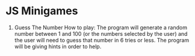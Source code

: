 # JS Minigames
 
1. Guess The Number
    How to play:
    The program will generate a random number between 1 and 100 (or the numbers selected by the user) and the user will need to guess that number in 6 tries or less.
    The program will be giving hints in order to help.